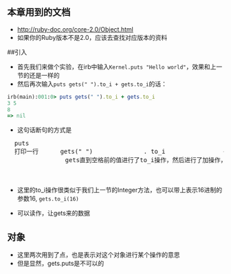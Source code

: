 ## 本章用到的文档
* http://ruby-doc.org/core-2.0/Object.html 
* 如果你的Ruby版本不是2.0，应该去查找对应版本的资料

##引入 
 * 首先我们来做个实验，在irb中输入`Kernel.puts "Hello world"`，效果和上一节的还是一样的
 * 然后再次输入`puts gets(" ").to_i + gets.to_i`的话：
  ```ruby
  irb(main):001:0> puts gets(" ").to_i + gets.to_i
  3 5
  8
  => nil
  ```
 * 这句话断句的方式是
 <pre>
  puts
  打印一行      gets(" ")              . to_i                +
                gets直到空格前的值进行了to_i操作，然后进行了加操作，    gets.                  to_i
                                                                        加上的是gets来的数据进行to_i操作的结果
 </pre>
 * 这里的to_i操作很类似于我们上一节的Integer方法，也可以带上表示16进制的参数16, `gets.to_i(16)`

 * 可以读作，让gets来的数据
## 对象
 * 这里两次用到了点，也是表示对这个对象进行某个操作的意思
 * 但是显然，gets.puts是不可以的
